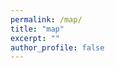 ```yaml
---
permalink: /map/
title: "map"
excerpt: ""
author_profile: false
---
```


<script type="text/javascript" id="clustrmaps" src="//clustrmaps.com/map_v2.js?d=a6iAb7ez3Wz6FmyA2Dk7WnttgXxsBmp_weXKt76zhWU&cl=ffffff&w=a"></script>